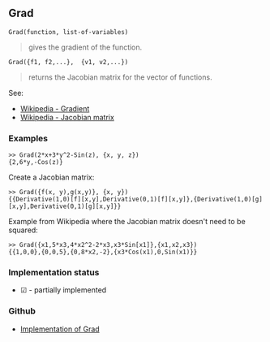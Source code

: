 ## Grad

```
Grad(function, list-of-variables)
```

> gives the gradient of the function.

```
Grad({f1, f2,...},  {v1, v2,...})
```

> returns the Jacobian matrix for the vector of functions.

See:  
* [Wikipedia - Gradient](https://en.wikipedia.org/wiki/Gradient)
* [Wikipedia - Jacobian matrix](https://en.wikipedia.org/wiki/Jacobian_matrix_and_determinant)

### Examples

```
>> Grad(2*x+3*y^2-Sin(z), {x, y, z})
{2,6*y,-Cos(z)}
```

Create a Jacobian matrix:

```
>> Grad({f(x, y),g(x,y)}, {x, y})
{{Derivative(1,0)[f][x,y],Derivative(0,1)[f][x,y]},{Derivative(1,0)[g][x,y],Derivative(0,1)[g][x,y]}}
```

Example from Wikipedia where the Jacobian matrix doesn't need to be squared:

```
>> Grad({x1,5*x3,4*x2^2-2*x3,x3*Sin[x1]},{x1,x2,x3}) 
{{1,0,0},{0,0,5},{0,8*x2,-2},{x3*Cos(x1),0,Sin(x1)}}
```






### Implementation status

* &#x2611; - partially implemented

### Github

* [Implementation of Grad](https://github.com/axkr/symja_android_library/blob/master/symja_android_library/matheclipse-core/src/main/java/org/matheclipse/core/builtin/VectorAnalysisFunctions.java#L539) 
